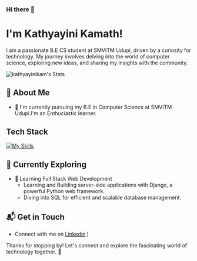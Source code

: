 ### Hi there 👋
# I'm Kathyayini Kamath! 

I am a passionate B.E CS student at SMVITM Udupi, driven by a curiosity for technology. My journey involves delving into the world of computer science, exploring new ideas, and sharing my insights with the community.

![kathyayinikam's Stats](https://github-readme-stats.vercel.app/api?username=kathyayinikam&theme=vue-dark&show_icons=true&hide_border=true&count_private=true)

## 🚀 About Me

- 🔭 I'm currently pursuing my B.E in Computer Science at SMVITM Udupi.I'm an Enthuciastic learner.



## Tech Stack
[![My Skills](https://skillicons.dev/icons?i=html,css,java,python,js,django)](https://skillicons.dev)
## 🌱 Currently Exploring

- 🚀 Learning Full Stack Web Development
  - Learning and Building server-side applications with Django, a powerful Python web framework.
  - Diving into SQL for efficient and scalable database management.


## 📬 Get in Touch

- Connect with me on [Linkedin](https://www.linkedin.com/in/kathyayini2003/)
)


Thanks for stopping by! Let's connect and explore the fascinating world of technology together. 🚀



<!--

Here are some ideas to get you started:

- 🔭 I’m currently working on ...
- 🌱 I’m currently learning ...
- 👯 I’m looking to collaborate on ...
- 🤔 I’m looking for help with ...
- 💬 Ask me about ...
- 📫 How to reach me: ...
- 😄 Pronouns: ...
- ⚡ Fun fact: ...
-->
<!--
**kathyayinikam/kathyayinikam** is a ✨ _special_ ✨ repository because its `README.md` (this file) appears on your GitHub profile.

Here are some ideas to get you started:

- 🔭 I’m currently working on ...
- 🌱 I’m currently learning ...
- 👯 I’m looking to collaborate on ...
- 🤔 I’m looking for help with ...
- 💬 Ask me about ...
- 📫 How to reach me: ...
- 😄 Pronouns: ...
- ⚡ Fun fact: ...
-->
